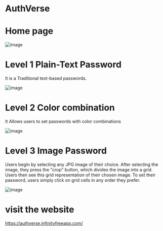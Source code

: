 
# AuthVerse 
# Home page
![image](https://github.com/rayuga3900/Three_Level_Authentication_System/assets/159263407/7cc44f45-55b6-4935-81e8-3ddd0b790b78)

# Level 1 Plain-Text Password
It is a Traditional text-based passwords.


![image](https://github.com/rayuga3900/Three_Level_Authentication_System/assets/159263407/3f4f3219-0fb5-4850-8ee3-919d243a52a6)

# Level 2 Color combination
 It Allows users to set passwords with color combinations

 
![image](https://github.com/rayuga3900/Three_Level_Authentication_System/assets/159263407/5371271c-c032-42e8-85b4-a1d39c14a14a)


# Level 3 Image Password
Users begin by selecting any JPG image of their choice. After selecting the image, they press the "crop" button, which divides the image into a grid. Users then see this grid representation of their chosen image. To set their password, users simply click on grid cells in any order they prefer.


![image](https://github.com/rayuga3900/Three_Level_Authentication_System/assets/159263407/3b53839e-aa9a-4066-8aed-65b28ad212b8)

# visit the website
https://authverse.infinityfreeapp.com/
